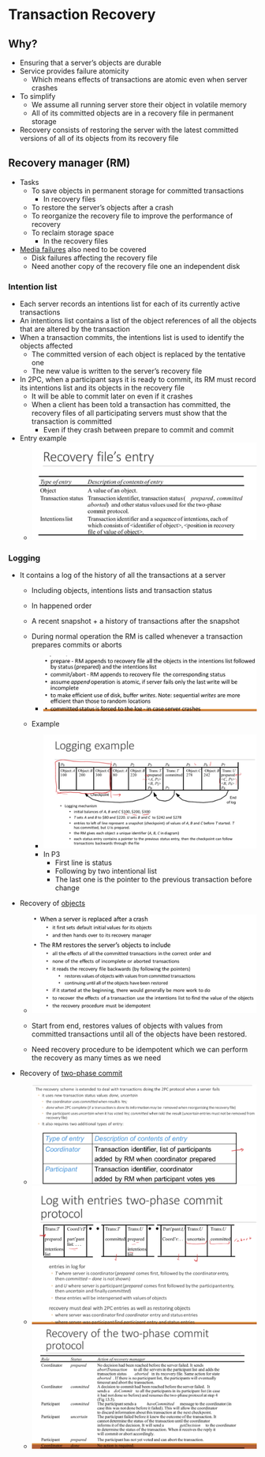 # Transaction Recovery

## Why?

- Ensuring that a server’s objects are durable
- Service provides failure atomicity
  - Which means effects of transactions are atomic even when server crashes
- To simplify
  - We assume all running server store their object in volatile memory
  - All of its committed objects are in a recovery file in permanent storage
- Recovery consists of restoring the server with the latest committed versions of all of its objects from its recovery file



## Recovery manager (RM)

- Tasks
  - To save objects in permanent storage for committed transactions
    - In recovery files
  - To restore the server’s objects after a crash
  - To reorganize the recovery file to improve the performance of recovery
  - To reclaim storage space
    - In the recovery files
- <u>Media failures</u> also need to be covered
  - Disk failures affecting the recovery file
  - Need another copy of the recovery file one an independent disk



### Intention list

- Each server records an intentions list for each of its currently active transactions
- An intentions list contains a list of the object references of all the objects that are altered by the transaction
- When a transaction commits, the intentions list is used to identify the objects affected
  - The committed version of each object is replaced by the tentative one
  - The new value is written to the server’s recovery file
- In 2PC, when a participant says it is ready to commit, its RM must record its intentions list and its objects in the recovery file
  - It will be able to commit later on even if it crashes
  - When a client has been told a transaction has committed, the recovery files of all participating servers must show that the transaction is committed
    - Even if they crash between prepare to commit and commit
- Entry example
  - ![image-20200626180045417](assets/image-20200626180045417.png)



### Logging

- It contains a log of the history of all the transactions at a server

  - Including objects, intentions lists and transaction status
  - In happened order
  - A recent snapshot + a history of transactions after the snapshot
  - During normal operation the RM is called whenever a transaction prepares commits or aborts
    - ![image-20200626181040262](assets/image-20200626181040262.png)

  - Example
    - ![image-20200626181431381](assets/image-20200626181431381.png)
    - In P3
      - First line is status
      - Following by two intentional list
      - The last one is the pointer to the previous transaction before change

- Recovery of <u>objects</u>

  - ![image-20200626181756468](assets/image-20200626181756468.png)

  - Start from end, restores values of objects with values from committed transactions until all of the objects have been restored.
  - Need recovery procedure to be idempotent which we can perform the recovery as many times as we need

- Recovery of <u>two-phase commit</u>
  - ![image-20200626190716211](assets/image-20200626190716211.png)
  - ![image-20200626190722793](assets/image-20200626190722793.png)
  - ![image-20200626190729763](assets/image-20200626190729763.png)

